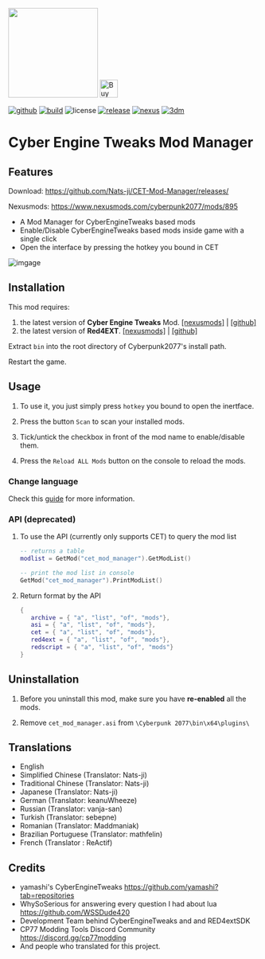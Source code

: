 <a href="https://www.buymeacoffee.com/mingm"><img src="https://img.buymeacoffee.com/button-api/?text=Buy me a coffee&emoji=&slug=mingm&button_colour=FF5F5F&font_colour=ffffff&font_family=Comic&outline_colour=000000&coffee_colour=FFDD00" width="180px"></a>
<a href='https://ko-fi.com/U6U572VOM' target='_blank'><img height='36' style='border:0px;height:36px;' src='https://cdn.ko-fi.com/cdn/kofi1.png?v=3' border='0' alt='Buy Me a Coffee at ko-fi.com' /></a>

[![github][github-badge]][github-link] [![build][build-badge]][build-link] ![license][license-badge] [![release][release-badge]][release-link] [![nexus][nexus-badge]][nexus-link] [![3dm][3dm-badge]][3dm-link]

# Cyber Engine Tweaks Mod Manager

## Features

Download: https://github.com/Nats-ji/CET-Mod-Manager/releases/

Nexusmods: https://www.nexusmods.com/cyberpunk2077/mods/895

- A Mod Manager for CyberEngineTweaks based mods
- Enable/Disable CyberEngineTweaks based mods inside game with a single click
- Open the interface by pressing the hotkey you bound in CET


![imgage](https://staticdelivery.nexusmods.com/mods/3333/images/895/895-1610480969-1242777005.png)

## Installation

This mod requires:
1. the latest version of **Cyber Engine Tweaks** Mod. [[nexusmods]](https://www.nexusmods.com/cyberpunk2077/mods/107) | [[github]](https://github.com/yamashi/CyberEngineTweaks)
2. the latest version of **Red4EXT**. [[nexusmods]](https://www.nexusmods.com/cyberpunk2077/mods/2380) | [[github]](https://github.com/WopsS/RED4ext)

Extract `bin` into the root directory of Cyberpunk2077's install path.

Restart the game.

## Usage

1. To use it, you just simply press `hotkey` you bound to open the inertface.

2. Press the button `Scan` to scan your installed mods.

3. Tick/untick the checkbox in front of the mod name to enable/disable them.

4. Press the `Reload ALL Mods` button on the console to reload the mods.

### Change language
Check this [guide](https://wiki.redmodding.org/cyber-engine-tweaks/getting-started/configuration/change-font-and-font-size#how-to-display-non-english-characters) for more information.

### API (deprecated)

1. To use the API (currently only supports CET) to query the mod list
   ```lua
   -- returns a table
   modlist = GetMod("cet_mod_manager").GetModList()

   -- print the mod list in console
   GetMod("cet_mod_manager").PrintModList()
   ```
2. Return format by the API
   ```lua
   {
      archive = { "a", "list", "of", "mods"},
      asi = { "a", "list", "of", "mods"},
      cet = { "a", "list", "of", "mods"},
      red4ext = { "a", "list", "of", "mods"},
      redscript = { "a", "list", "of", "mods"}
   }
   ```

## Uninstallation

1. Before you uninstall this mod, make sure you have **re-enabled** all the mods.

2. Remove `cet_mod_manager.asi` from `\Cyberpunk 2077\bin\x64\plugins\`

## Translations
- English
- Simplified Chinese (Translator: Nats-ji)
- Traditional Chinese (Translator: Nats-ji)
- Japanese (Translator: Nats-ji)
- German (Translator: keanuWheeze)
- Russian (Translator: vanja-san)
- Turkish (Translator: sebepne)
- Romanian (Translator: Maddmaniak)
- Brazilian Portuguese (Translator: mathfelin)
- French (Translator : ReActif)

## Credits

- yamashi's CyberEngineTweaks https://github.com/yamashi?tab=repositories
- WhySoSerious for answering every question I had about lua https://github.com/WSSDude420
- Development Team behind CyberEngineTweaks and and RED4extSDK
- CP77 Modding Tools Discord Community https://discord.gg/cp77modding
- And people who translated for this project.

[github-badge]: https://img.shields.io/badge/source-Github-red?style=social&logo=github
[github-link]: https://github.com/Nats-ji/CET-Mod-Manager
[build-badge]: https://img.shields.io/github/workflow/status/Nats-ji/CET-Mod-Manager/Build?event=push
[build-link]: https://github.com/Nats-ji/CET-Mod-Manager/actions/workflows/build.yml
[license-badge]: https://img.shields.io/github/license/Nats-ji/CET-Mod-Manager
[release-badge]: https://img.shields.io/github/v/release/Nats-ji/CET-Mod-Manager?include_prereleases
[release-link]: https://github.com/Nats-ji/CET-Mod-Manager/releases/latest
[nexus-badge]: https://img.shields.io/badge/download-Nexus%20Mods-orange
[nexus-link]: https://www.nexusmods.com/cyberpunk2077/mods/895
[3dm-badge]: https://img.shields.io/badge/download-3DM%20Mods-blueviolet
[3dm-link]: https://mod.3dmgame.com/mod/172144